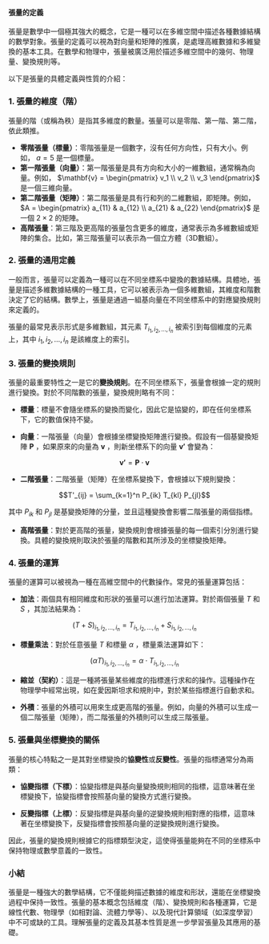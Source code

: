 #### 張量的定義

張量是數學中一個極其強大的概念，它是一種可以在多維空間中描述各種數據結構的數學對象。張量的定義可以視為對向量和矩陣的推廣，是處理高維數據和多維變換的基本工具。在數學和物理中，張量被廣泛用於描述多維空間中的幾何、物理量、變換規則等。

以下是張量的具體定義與性質的介紹：

### 1. **張量的維度（階）**
張量的階（或稱為秩）是指其多維度的數量。張量可以是零階、第一階、第二階，依此類推。

- **零階張量（標量）**：零階張量是一個數字，沒有任何方向性，只有大小。例如， $`a = 5`$  是一個標量。
- **第一階張量（向量）**：第一階張量是具有方向和大小的一維數組，通常稱為向量。例如， $`\mathbf{v} = \begin{pmatrix} v_1 \\ v_2 \\ v_3 \end{pmatrix}`$  是一個三維向量。
- **第二階張量（矩陣）**：第二階張量是具有行和列的二維數組，即矩陣。例如， $`A = \begin{pmatrix} a_{11} & a_{12} \\ a_{21} & a_{22} \end{pmatrix}`$  是一個  $`2 \times 2`$  的矩陣。
- **高階張量**：第三階及更高階的張量包含更多的維度，通常表示為多維數組或矩陣的集合。比如，第三階張量可以表示為一個立方體（3D數組）。

### 2. **張量的通用定義**
一般而言，張量可以定義為一種可以在不同坐標系中變換的數據結構。具體地，張量是描述多維數據結構的一種工具，它可以被表示為一個多維數組，其維度和階數決定了它的結構。數學上，張量是通過一組基向量在不同坐標系中的對應變換規則來定義的。

張量的最常見表示形式是多維數組，其元素  $`T_{i_1, i_2, \dots, i_n}`$  被索引到每個維度的元素上，其中  $`i_1, i_2, \dots, i_n`$  是該維度上的索引。

### 3. **張量的變換規則**
張量的最重要特性之一是它的**變換規則**。在不同坐標系下，張量會根據一定的規則進行變換。對於不同階數的張量，變換規則略有不同：

- **標量**：標量不會隨坐標系的變換而變化，因此它是協變的，即在任何坐標系下，它的數值保持不變。
  
- **向量**：一階張量（向量）會根據坐標變換矩陣進行變換。假設有一個基變換矩陣  $`\mathbf{P}`$ ，如果原來的向量為  $`\mathbf{v}`$ ，則新坐標系下的向量  $`\mathbf{v'}`$  會變為：
  
```math
\mathbf{v'} = \mathbf{P} \cdot \mathbf{v}
```


- **二階張量**：二階張量（矩陣）在坐標系變換下，會根據以下規則變換：
  
```math
T'_{ij} = \sum_{k=1}^n P_{ik} T_{kl} P_{jl}
```

  其中  $`P_{ik}`$  和  $`P_{jl}`$  是基變換矩陣的分量，並且這種變換會影響二階張量的兩個指標。

- **高階張量**：對於更高階的張量，變換規則會根據張量的每一個索引分別進行變換。具體的變換規則取決於張量的階數和其所涉及的坐標變換矩陣。

### 4. **張量的運算**
張量的運算可以被視為一種在高維空間中的代數操作。常見的張量運算包括：

- **加法**：兩個具有相同維度和形狀的張量可以進行加法運算。對於兩個張量  $`T`$  和  $`S`$ ，其加法結果為：
  
```math
(T + S)_{i_1, i_2, \dots, i_n} = T_{i_1, i_2, \dots, i_n} + S_{i_1, i_2, \dots, i_n}
```

  
- **標量乘法**：對於任意張量  $`T`$  和標量  $`\alpha`$ ，標量乘法運算如下：
  
```math
(\alpha T)_{i_1, i_2, \dots, i_n} = \alpha \cdot T_{i_1, i_2, \dots, i_n}
```


- **縮並（契約）**：這是一種將張量某些維度的指標進行求和的操作。這種操作在物理學中經常出現，如在愛因斯坦求和規則中，對於某些指標進行自動求和。

- **外積**：張量的外積可以用來生成更高階的張量。例如，向量的外積可以生成一個二階張量（矩陣），而二階張量的外積則可以生成三階張量。

### 5. **張量與坐標變換的關係**
張量的核心特點之一是其對坐標變換的**協變性**或**反變性**。張量的指標通常分為兩類：

- **協變指標（下標）**：協變指標是與基向量變換規則相同的指標，這意味著在坐標變換下，協變指標會按照基向量的變換方式進行變換。
  
- **反變指標（上標）**：反變指標是與基向量的逆變換規則相對應的指標，這意味著在坐標變換下，反變指標會按照基向量的逆變換規則進行變換。

因此，張量的變換規則根據它的指標類型決定，這使得張量能夠在不同的坐標系中保持物理或數學意義的一致性。

### 小結
張量是一種強大的數學結構，它不僅能夠描述數據的維度和形狀，還能在坐標變換過程中保持一致性。張量的基本概念包括維度（階）、變換規則和各種運算，它是線性代數、物理學（如相對論、流體力學等）、以及現代計算領域（如深度學習）中不可或缺的工具。理解張量的定義及其基本性質是進一步學習張量及其應用的基礎。